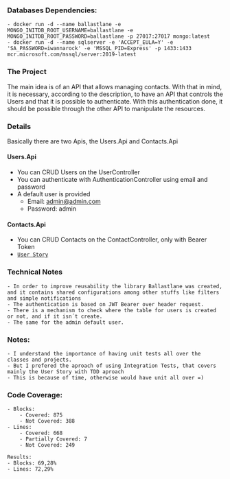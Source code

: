### Databases Dependencies:
	- docker run -d --name ballastlane -e MONGO_INITDB_ROOT_USERNAME=ballastlane -e MONGO_INITDB_ROOT_PASSWORD=ballastlane -p 27017:27017 mongo:latest
	- docker run -d --name sqlserver -e 'ACCEPT_EULA=Y' -e 'SA_PASSWORD=iwannarock' -e 'MSSQL_PID=Express' -p 1433:1433 mcr.microsoft.com/mssql/server:2019-latest

### The Project 
The main idea is of an API that allows managing contacts.
With that in mind, it is necessary, according to the description, to have an API that controls the Users and that it is possible to authenticate.
With this authentication done, it should be possible through the other API to manipulate the resources.

### Details
Basically there are two Apis, the Users.Api and Contacts.Api

#### Users.Api 
- You can CRUD Users on the UserController
- You can authenticate with AuthenticationController using email and password
- A default user is provided
	-	Email: admin@admin.com
	-	Password: admin
		
#### Contacts.Api
- You can CRUD Contacts on the ContactController, only with Bearer Token
- [`User Story`](https://github.com/andrearima/ballastlane/blob/main/docs/UserStory.md)

### Technical Notes
	- In order to improve reusability the library Ballastlane was created, and it contains shared configurations among other stuffs like filters and simple notifications
	- The authentication is based on JWT Bearer over header request.
	- There is a mechanism to check where the table for users is created or not, and if it isn´t create.
	- The same for the admin default user.


### Notes:
	- I understand the importance of having unit tests all over the classes and projects.
	- But I prefered the aproach of using Integration Tests, that covers mainly the User Story with TDD aproach
	- This is because of time, otherwise would have unit all over =)



### Code Coverage:

	- Blocks:
		- Covered: 875
		- Not Covered: 388
	- Lines:
		- Covered: 668
		- Partially Covered: 7
		- Not Covered: 249
	
	Results:
	- Blocks: 69,28%
	- Lines: 72,29% 
